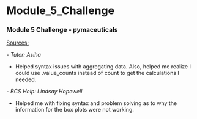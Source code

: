 # Module_5_Challenge
### Module 5 Challenge - pymaceuticals

<ins>Sources:</ins>

*- Tutor: Asiha*
  - Helped syntax issues with aggregating data. Also, helped me realize I could use .value_counts instead of count to get the calculations I needed.
 
*- BCS Help: Lindsay Hopewell*
  - Helped me with fixing syntax and problem solving as to why the information for the box plots were not working.  
